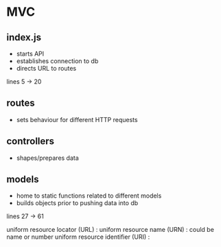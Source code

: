 # MVC
## index.js
- starts API
- establishes connection to db
- directs URL to routes

lines 5 -> 20

## routes
- sets behaviour for different HTTP requests

## controllers
- shapes/prepares data

## models
- home to static functions related to different models
- builds objects prior to pushing data into db

lines 27 -> 61

uniform resource locator (URL) :
uniform resource name (URN) : could be name or number
uniform resource identifier (URI) :
